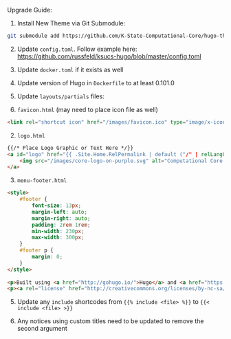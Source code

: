 Upgrade Guide:

1. Install New Theme via Git Submodule:

```bash
git submodule add https://github.com/K-State-Computational-Core/hugo-theme-relearn.git themes/hugo-theme-relearn
```

2. Update `config.toml`. Follow example here: https://github.com/russfeld/ksucs-hugo/blob/master/config.toml
  1. Update `docker.toml` if it exists as well

3. Update version of Hugo in `Dockerfile` to at least 0.101.0

4. Update `layouts/partials` files:
  1. `favicon.html` (may need to place icon file as well)

```html
<link rel="shortcut icon" href="/images/favicon.ico" type="image/x-icon" />
```
  2. `logo.html`

```html
{{/* Place Logo Graphic or Text Here */}}
<a id="logo" href="{{ .Site.Home.RelPermalink | default ("/" | relLangURL) }}">
    <img src="/images/core-logo-on-purple.svg" alt="Computational Core Logo" style="width: 100%">
</a>

```

  3. `menu-footer.html`

```html
<style>
    #footer {
        font-size: 13px;
        margin-left: auto;
        margin-right: auto;
        padding: 2rem 1rem;
        min-width: 230px;
        max-width: 300px;
    }
    #footer p {
        margin: 0;
    }
</style>
    
<p>Built using <a href="http://gohugo.io/">Hugo</a> and <a href="https://github.com/K-State-Computational-Core/hugo-theme-relearn/tree/main">Hugo Relearn Theme</a>.</p>
<p><a rel="license" href="http://creativecommons.org/licenses/by-nc-sa/4.0/"><img alt="Creative Commons License" style="border-width:0; margin: .5rem auto" src="https://i.creativecommons.org/l/by-nc-sa/4.0/88x31.png" /></a><br />This work is licensed under a <a rel="license" href="http://creativecommons.org/licenses/by-nc-sa/4.0/">Creative Commons Attribution-NonCommercial-ShareAlike 4.0 International License.</a> See <a href="https://core.cs.ksu.edu/license">License & Attribution</a> for details.</p>
```

5. Update any `include` shortcodes from `{{% include <file> %}}` to `{{< include <file> >}}`

6. Any notices using custom titles need to be updated to remove the second argument
